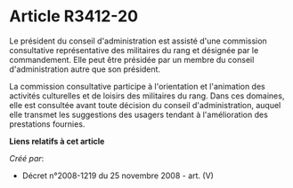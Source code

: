 # Article R3412-20

Le président du conseil d'administration est assisté d'une commission consultative représentative des militaires du rang et
désignée par le commandement. Elle peut être présidée par un membre du conseil d'administration autre que son président.

La commission consultative participe à l'orientation et l'animation des activités culturelles et de loisirs des militaires du
rang. Dans ces domaines, elle est consultée avant toute décision du conseil d'administration, auquel elle transmet les
suggestions des usagers tendant à l'amélioration des prestations fournies.

**Liens relatifs à cet article**

_Créé par_:

  - Décret n°2008-1219 du 25 novembre 2008 - art. (V)
